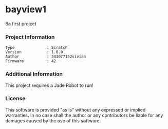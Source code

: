 bayview1
================

6a first project

### Project Information
```
Type              : Scratch
Version           : 1.0.0
Author            : 343077152vivian
Firmware          : 42
```

### Additional Information
This project requires a Jade Robot to run!

### License
This software is provided "as is" without any expressed or implied warranties.  In no case shall the author or any contributors be liable for any damages caused by the use of this software.

